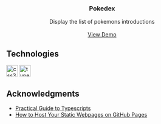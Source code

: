 <div align="center">
  <h3 align="center">Pokedex</h3>

  <p align="center">
    Display the list of pokemons introductions
    <br />
    <br />
    <a href="https://samkahchiin.github.io/pokedex/">View Demo</a>
  </p>
</div>

## Technologies

<p align="left">
  <img src="https://img.icons8.com/material-outlined/50/000000/css.png" alt="css3" width="30" height="30"/>
  <img src="https://img.icons8.com/color/48/000000/typescript.png" alt="typescript" width="30" height="30"/>
</p>

## Acknowledgments

- [Practical Guide to Typescripts](https://www.ibrahima-ndaw.com/blog/a-practical-guide-to-typescript/#build-a-pokedex-app-using-typescript)
- [How to Host Your Static Webpages on GitHub Pages](https://app.pluralsight.com/guides/how-to-host-your-static-webpages-on-github-pages)
